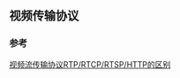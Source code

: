 ## 视频传输协议

### 参考
[视频流传输协议RTP/RTCP/RTSP/HTTP的区别 ](https://www.cnblogs.com/balabalala/p/8044057.html)  


